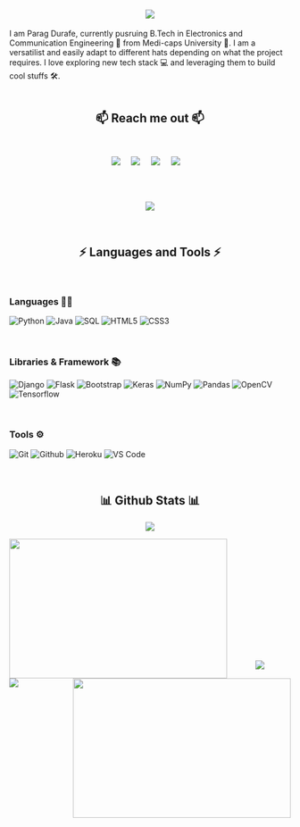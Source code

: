 <h4 align="center">
  <a href="https://git.io/typing-svg">
    <img src="https://readme-typing-svg.herokuapp.com?font=Gemunu+Libre&color=02BCF7&size=35&center=true&width=500&height=75&lines=Hey+There!+%F0%9F%91%8B;I'm+Parag+Durafe+%F0%9F%92%BB.">
  </a>
</h4>

I am Parag Durafe, currently pusruing B.Tech in Electronics and Communication Engineering 📜 from Medi-caps University 🏫.
I am a versatilist and easily adapt to different hats depending on what the project requires. I love exploring new tech stack 💻 and leveraging them to build cool stuffs 🛠️. 
<br><br>

<h2 align="center">📫 Reach me out 📫</h2><br>
<p align="center">
  <a target="_blank"href="https://www.linkedin.com/in/parag-durafe-b991b1191/"><img src="https://img.shields.io/badge/linkedin-%230077B5.svg?&style=for-the-badge&logo=linkedin&logoColor=white" /></a>&nbsp;&nbsp;&nbsp;&nbsp;
  <a href="mailto:paragdurafe@outlook.com?subject=Hello%20Parag,%20From%20Github"><img src="https://img.shields.io/badge/gmail-%23D14836.svg?&style=for-the-badge&logo=gmail&logoColor=white" /></a>&nbsp;&nbsp;&nbsp;&nbsp;
  <a target="_blank"href="https://twitter.com/ParagDurafe"><img src="https://img.shields.io/badge/twitter-%231DA1F2.svg?&style=for-the-badge&logo=twitter&logoColor=white" /></a>&nbsp;&nbsp;&nbsp;&nbsp;
  <a target="_blank"href="https://discord.gg/"><img src="https://img.shields.io/badge/-discord-7289d9?style=for-the-badge&logo=discord&logoColor=ffffff" /></a>&nbsp;&nbsp;&nbsp;&nbsp;

</p>
<br/>
<br>


<p align="center">
<img src="https://activity-graph.herokuapp.com/graph?username=ParagD25&theme=react-dark" />
</p>
<br>

### <h2 align="center">⚡ Languages and Tools ⚡</h2>

<br>

### Languages 👨‍💻

![Python](https://img.shields.io/badge/-python-%230077B5.svg?&style=for-the-badge&logo=python&logoColor=white)
![Java](https://img.shields.io/badge/-Java-FF1C1C.svg?&style=for-the-badge&logo=Java&logoColor=white)
![SQL](https://img.shields.io/badge/SQL-%230077B5.svg?&style=for-the-badge&logo=SQL&logoColor=white)
![HTML5](https://img.shields.io/badge/-HTML5-%23E44D27?style=for-the-badge&logo=html5&logoColor=ffffff)
![CSS3](https://img.shields.io/badge/-CSS3-%231572B6?style=for-the-badge&logo=css3)

<br>

### Libraries & Framework 📚

![Django](https://img.shields.io/badge/-Django-013F2A.svg?&style=for-the-badge&logo=Django&logoColor=white)
![Flask](https://img.shields.io/badge/-Flask-000000?style=for-the-badge&logo=Flask&logoColor=ffffff)
![Bootstrap](https://img.shields.io/badge/-Bootstrap-563D7C?style=for-the-badge&logo=bootstrap&logoColor=ffffff)
![Keras](https://img.shields.io/badge/-Keras-FF0000.svg?&style=for-the-badge&logo=Keras&logoColor=white)
![NumPy](https://img.shields.io/badge/-NumPy-6174FF.svg?&style=for-the-badge&logo=NumPy&logoColor=white)
![Pandas](https://img.shields.io/badge/-Pandas-%23000000?style=for-the-badge&logo=Pandas&logoColor=ffffff)
![OpenCV](https://img.shields.io/badge/-OpenCV-%230077B5.svg?style=for-the-badge&logo=OpenCV&logoColor=ffffff)
![Tensorflow](https://img.shields.io/badge/-Tensorflow-%23E44D27?style=for-the-badge&logo=Tensorflow&logoColor=ffffff)

<br>

### Tools ⚙️

![Git](https://img.shields.io/badge/-Git-000000?style=for-the-badge&logo=git&logoColor=ffffff)
![Github](https://img.shields.io/badge/-Github-444444?style=for-the-badge&logo=github&logoColor=ffffff)
![Heroku](https://img.shields.io/badge/-Heroku-480048.svg?&style=for-the-badge&logo=Heroku&logoColor=white)
![VS Code](http://img.shields.io/badge/-VS%20Code-007ACC?style=for-the-badge&logo=visual-studio-code&logoColor=ffffff)

<br>

### <h2 align="center">📊 Github Stats 📊</h2>
<p align="center">
  <a href="https://github-readme-streak-stats.herokuapp.com/?user=ParagD25&theme=chartreuse-dark&hide_border=true&background=0D1117&stroke=0000">
    <img src="https://github-readme-streak-stats.herokuapp.com/?user=ParagD25&theme=chartreuse-dark&hide_border=true&background=0D1117&stroke=0000"/>  
  </a>

 
<p align="center">
<img align="left" width=390 height=250 src="https://github-readme-stats.vercel.app/api?username=ParagD25&hide=contribs&show_icons=true&theme=github_dark&hide_border=true" />
<img align="right" width=390 height=250 src="https://github-readme-stats.vercel.app/api/top-langs/?username=ParagD25&theme=github_dark&layout=compact&hide_border=true" />
</p>

<br><br><br><br><br><br><br><br><br><br><br><br>

<p align="center">
  <a href="https://github-profile-trophy.vercel.app/?username=ParagD25&theme=darkhub&no-frame=true" target="_blank">
    <img src="https://github-profile-trophy.vercel.app/?username=ParagD25&theme=darkhub&no-frame=true"/>
 </a>
</p>

![](https://komarev.com/ghpvc/?username=ParagD25)<br/>







